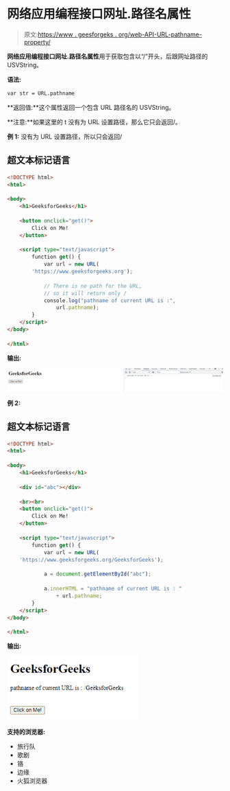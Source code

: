 # 网络应用编程接口网址.路径名属性

> 原文:[https://www . geesforgeks . org/web-API-URL-pathname-property/](https://www.geeksforgeeks.org/web-api-url-pathname-property/)

**网络应用编程接口网址.路径名属性**用于获取包含以“/”开头，后跟网址路径的 USVString。

**语法:**

```html
var str = URL.pathname

```

**返回值:**这个属性返回一个包含 URL 路径名的 USVString。

**注意:**如果这里的 t 没有为 URL 设置路径，那么它只会返回/。

**例 1:** 没有为 URL 设置路径，所以只会返回/

## 超文本标记语言

```html
<!DOCTYPE html>
<html>

<body>
    <h1>GeeksforGeeks</h1>

    <button onclick="get()">
        Click on Me!
    </button>

    <script type="text/javascript">
        function get() {
            var url = new URL(
        'https://www.geeksforgeeks.org');

            // There is no path for the URL,
            // so it will return only /
            console.log("pathname of current URL is :",
                url.pathname);
        }
    </script>
</body>

</html>
```

**输出:**

![](img/24f9079d004adafd816619fa1e0b65b2.png)

**例 2:**

## 超文本标记语言

```html
<!DOCTYPE html>
<html>

<body>
    <h1>GeeksforGeeks</h1>

    <div id="abc"></div>

    <br><br>
    <button onclick="get()">
        Click on Me!
    </button>

    <script type="text/javascript">
        function get() {
            var url = new URL(
    'https://www.geeksforgeeks.org/GeeksforGeeks');

            a = document.getElementById("abc");

            a.innerHTML = "pathname of current URL is : "
                + url.pathname;
        }
    </script>
</body>

</html>
```

**输出:**

![](img/fca9889e0196a48669d54201acd8ba09.png)

**支持的浏览器:**

*   旅行队
*   歌剧
*   铬
*   边缘
*   火狐浏览器
